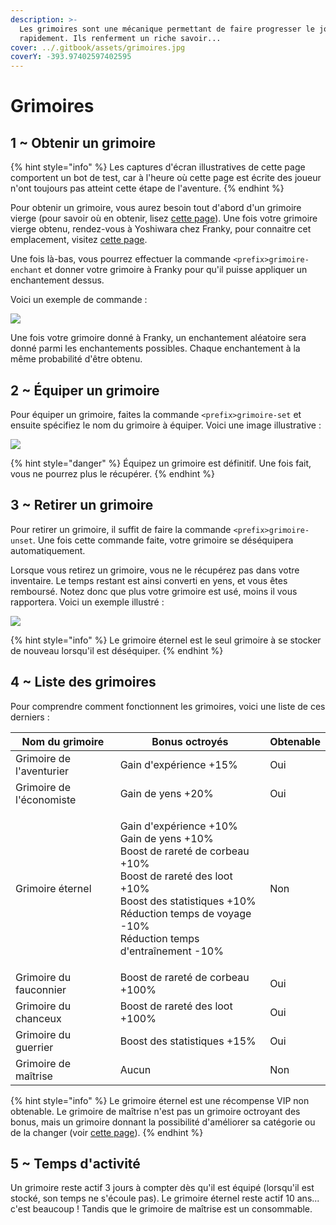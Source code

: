 ```yaml
---
description: >-
  Les grimoires sont une mécanique permettant de faire progresser le joueur plus
  rapidement. Ils renferment un riche savoir...
cover: ../.gitbook/assets/grimoires.jpg
coverY: -393.97402597402595
---
```


# Grimoires

## 1 \~ Obtenir un grimoire

{% hint style="info" %}
Les captures d'écran illustratives de cette page comportent un bot de test, car à l'heure où cette page est écrite des joueur n'ont toujours pas atteint cette étape de l'aventure.
{% endhint %}

Pour obtenir un grimoire, vous aurez besoin tout d'abord d'un grimoire vierge (pour savoir où en obtenir, lisez [cette page](carte.md#5-fouiller-la-zone)). Une fois votre grimoire vierge obtenu, rendez-vous à Yoshiwara chez Franky, pour connaitre cet emplacement, visitez [cette page](carte.md#4-les-biomes).&#x20;

Une fois là-bas, vous pourrez effectuer la commande `<prefix>grimoire-enchant` et donner votre grimoire à Franky pour qu'il puisse appliquer un enchantement dessus.

Voici un exemple de commande :&#x20;

![](https://cdn.discordapp.com/attachments/958432485228826705/993956244425560185/unknown.png)

Une fois votre grimoire donné à Franky, un enchantement aléatoire sera donné parmi les enchantements possibles. Chaque enchantement à la même probabilité d'être obtenu.

## 2 \~ Équiper un grimoire

Pour équiper un grimoire, faites la commande `<prefix>grimoire-set` et ensuite spécifiez le nom du grimoire à équiper. Voici une image illustrative :&#x20;

![](https://cdn.discordapp.com/attachments/958432485228826705/993961976202018826/unknown.png)

{% hint style="danger" %}
Équipez un grimoire est définitif. Une fois fait, vous ne pourrez plus le récupérer.
{% endhint %}

## 3 \~ Retirer un grimoire

Pour retirer un grimoire, il suffit de faire la commande `<prefix>grimoire-unset`. Une fois cette commande faite, votre grimoire se déséquipera automatiquement.&#x20;

Lorsque vous retirez un grimoire, vous ne le récupérez pas dans votre inventaire. Le temps restant est ainsi converti en yens, et vous êtes remboursé. Notez donc que plus votre grimoire est usé, moins il vous rapportera. Voici un exemple illustré :&#x20;

![](https://cdn.discordapp.com/attachments/958432485228826705/993973150108897310/unknown.png)

{% hint style="info" %}
Le grimoire éternel est le seul grimoire à se stocker de nouveau lorsqu'il est déséquiper.
{% endhint %}

## 4 \~ Liste des grimoires

Pour comprendre comment fonctionnent les grimoires, voici une liste de ces derniers :&#x20;

| Nom du grimoire          | Bonus octroyés                                                                                                                                                                                                                 | Obtenable |
| ------------------------ | ------------------------------------------------------------------------------------------------------------------------------------------------------------------------------------------------------------------------------ | --------- |
| Grimoire de l'aventurier | Gain d'expérience +15%                                                                                                                                                                                                         | Oui       |
| Grimoire de l'économiste | Gain de yens +20%                                                                                                                                                                                                              | Oui       |
| Grimoire éternel         | <p>Gain d'expérience +10%<br>Gain de yens +10%<br>Boost de rareté de corbeau +10%<br>Boost de rareté des loot +10%<br>Boost des statistiques +10%<br>Réduction temps de voyage -10%<br>Réduction temps d'entraînement -10%</p> | Non       |
| Grimoire du fauconnier   | Boost de rareté de corbeau +100%                                                                                                                                                                                               | Oui       |
| Grimoire du chanceux     | Boost de rareté des loot +100%                                                                                                                                                                                                 | Oui       |
| Grimoire du guerrier     | Boost des statistiques +15%                                                                                                                                                                                                    | Oui       |
| Grimoire de maîtrise     | Aucun                                                                                                                                                                                                                          | Non       |

{% hint style="info" %}
Le grimoire éternel est une récompense VIP non obtenable. Le grimoire de maîtrise n'est pas un grimoire octroyant des bonus, mais un grimoire donnant la possibilité d'améliorer sa catégorie ou de la changer (voir [cette page](statistiques.md)).
{% endhint %}

## 5 \~ Temps d'activité

Un grimoire reste actif 3 jours à compter dès qu'il est équipé (lorsqu'il est stocké, son temps ne s'écoule pas). Le grimoire éternel reste actif 10 ans... c'est beaucoup ! Tandis que le grimoire de maîtrise est un consommable.
